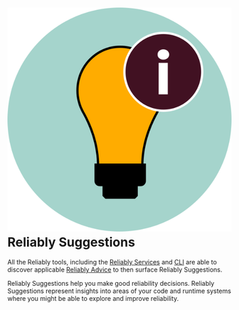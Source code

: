 # <img src="./images/icon-reliably-suggestions.svg" alt="" role="decoration" />Reliably Suggestions

All the Reliably tools, including the [Reliably Services][services] and [CLI][cli] are able to discover applicable [Reliably Advice][advice] to then surface Reliably Suggestions.

Reliably Suggestions help you make good reliability decisions. Reliably Suggestions represent insights into areas of your code and runtime systems where you might be able to explore and improve reliability.

[services]: ../services
[advice]: ../advice
[cli]: /docs/guides/code/#the-reliably-cli